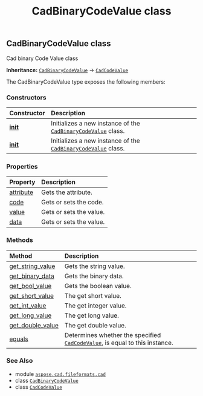 ﻿---
title: CadBinaryCodeValue class
second_title: Aspose.CAD for Python via .NET API References
description: 
type: docs
weight: 60
url: /python-net/aspose.cad.fileformats.cad/cadbinarycodevalue/
is_root: false
---

## CadBinaryCodeValue class

Cad binary Code Value class



**Inheritance:** [`CadBinaryCodeValue`](/cad/python-net/aspose.cad.fileformats.cad/cadbinarycodevalue) → 
[`CadCodeValue`](/cad/python-net/aspose.cad.fileformats.cad/cadcodevalue)



The CadBinaryCodeValue type exposes the following members:

### Constructors
| Constructor | Description |
| :- | :- |
| [__init__](/cad/python-net/aspose.cad.fileformats.cad/cadbinarycodevalue/__init__/#int-bytes-int) | Initializes a new instance of the [`CadBinaryCodeValue`](/cad/python-net/aspose.cad.fileformats.cad/cadbinarycodevalue) class. |
| [__init__](/cad/python-net/aspose.cad.fileformats.cad/cadbinarycodevalue/__init__/#int-str) | Initializes a new instance of the [`CadBinaryCodeValue`](/cad/python-net/aspose.cad.fileformats.cad/cadbinarycodevalue) class. |


### Properties
| Property | Description |
| :- | :- |
| [attribute](/cad/python-net/aspose.cad.fileformats.cad/cadbinarycodevalue/attribute) | Gets the attribute. |
| [code](/cad/python-net/aspose.cad.fileformats.cad/cadbinarycodevalue/code) | Gets or sets the code. |
| [value](/cad/python-net/aspose.cad.fileformats.cad/cadbinarycodevalue/value) | Gets or sets the value. |
| [data](/cad/python-net/aspose.cad.fileformats.cad/cadbinarycodevalue/data) | Gets or sets the value. |


### Methods
| Method | Description |
| :- | :- |
| [get_string_value](/cad/python-net/aspose.cad.fileformats.cad/cadbinarycodevalue/get_string_value/#) | Gets the string value. |
| [get_binary_data](/cad/python-net/aspose.cad.fileformats.cad/cadbinarycodevalue/get_binary_data/#) | Gets the binary data. |
| [get_bool_value](/cad/python-net/aspose.cad.fileformats.cad/cadbinarycodevalue/get_bool_value/#) | Gets the boolean value. |
| [get_short_value](/cad/python-net/aspose.cad.fileformats.cad/cadbinarycodevalue/get_short_value/#) | The get short value. |
| [get_int_value](/cad/python-net/aspose.cad.fileformats.cad/cadbinarycodevalue/get_int_value/#) | The get integer value. |
| [get_long_value](/cad/python-net/aspose.cad.fileformats.cad/cadbinarycodevalue/get_long_value/#) | The get long value. |
| [get_double_value](/cad/python-net/aspose.cad.fileformats.cad/cadbinarycodevalue/get_double_value/#) | The get double value. |
| [equals](/cad/python-net/aspose.cad.fileformats.cad/cadbinarycodevalue/equals/#aspose.cad.fileformats.cad.CadCodeValue) | Determines whether the specified [`CadCodeValue`](/cad/python-net/aspose.cad.fileformats.cad/cadcodevalue), is equal to this instance. |



### See Also
* module [`aspose.cad.fileformats.cad`](..)
* class [`CadBinaryCodeValue`](/cad/python-net/aspose.cad.fileformats.cad/cadbinarycodevalue)
* class [`CadCodeValue`](/cad/python-net/aspose.cad.fileformats.cad/cadcodevalue)
